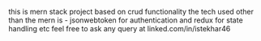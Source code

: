 this is mern stack project based on crud functionality
the tech used other than the mern is -  jsonwebtoken for authentication and redux for state handling etc
feel free to ask any query at linked.com/in/istekhar46
